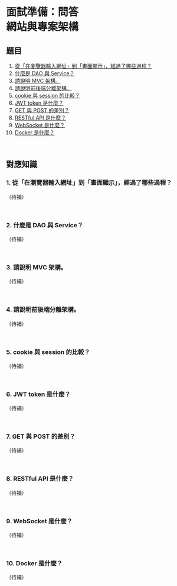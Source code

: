# 面試準備：問答<br>網站與專案架構

## 題目
1. [從「在瀏覽器輸入網址」到「畫面顯示」，經過了哪些過程？](#1-從在瀏覽器輸入網址到畫面顯示經過了哪些過程)
2. [什麼是 DAO 與 Service？](#2-什麼是-dao-與-service)
3. [請說明 MVC 架構。](#3-請說明-mvc-架構)
4. [請說明前後端分離架構。](#4-請說明前後端分離架構)
5. [cookie 與 session 的比較？](#5-cookie-與-session-的比較)
6. [JWT token 是什麼？](#6-jwt-token-是什麼)
7. [GET 與 POST 的差別？](#7-get-與-post-的差別)
8. [RESTful API 是什麼？](#8-restful-api-是什麼)
9. [WebSocket 是什麼？](#9-websocket-是什麼)
10. [Docker 是什麼？](#10-docker-是什麼)

<br>

## 對應知識

### 1. 從「在瀏覽器輸入網址」到「畫面顯示」，經過了哪些過程？
（待補）  

<br>

### 2. 什麼是 DAO 與 Service？
（待補）  

<br>

### 3. 請說明 MVC 架構。
（待補）  

<br>

### 4. 請說明前後端分離架構。
（待補）  

<br>

### 5. cookie 與 session 的比較？
（待補）  

<br>

### 6. JWT token 是什麼？
（待補）  

<br>

### 7. GET 與 POST 的差別？
（待補）  

<br>

### 8. RESTful API 是什麼？
（待補）  

<br>

### 9. WebSocket 是什麼？
（待補）  

<br>

### 10. Docker 是什麼？
（待補）  

<br>
